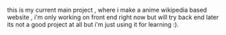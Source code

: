 this is my current main project , 
where i make a anime wikipedia based website ,
i'm only working on front end right now but will try back end later
its not a good project at all but i'm just using it for learning :).

